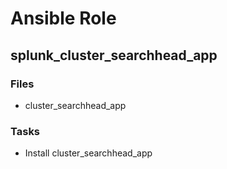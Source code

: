 Ansible Role
=============================

splunk_cluster_searchhead_app
-----------------------------

### Files

* cluster_searchhead_app

### Tasks

* Install cluster_searchhead_app
